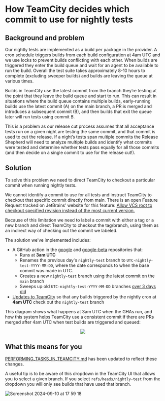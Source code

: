 # How TeamCity decides which commit to use for nightly tests

## Background and problem

Our nightly tests are implemented as a build per package in the provider. A cron schedule triggers builds from each build configuration at 4am UTC and we use locks to prevent builds conflicting with each other. When builds are triggered they enter the build queue and wait for an agent to be available to run the build. Overall the test suite takes approximately 8-10 hours to complete (excluding sweeper builds) and builds are leaving the queue at various times.

Builds in TeamCity use the latest commit from the branch they’re testing at the point that they leave the build queue and start to run. This can result in situations where the build queue contains multiple builds, early-running builds use the latest commit (A) on the main branch, a PR is merged and introduces a subsequent commit (B), and then builds that exit the queue later will run tests using commit B.


This is a problem as our release cut process assumes that all acceptance tests run on a given night are testing the same commit, and that commit is used to cut the release. If a night’s tests span multiple commits the Release Shepherd will need to analyze multiple builds and identify what commits were tested and determine whether tests pass equally for all those commits (and then decide on a single commit to use for the release cut!).

## Solution

To solve this problem we need to direct TeamCity to checkout a particular commit when running nightly tests.

We cannot identify a commit to use for all tests and instruct TeamCity to checkout that specific commit directly from main. There is an open Feature Request tracked on JetBrains’ website for this feature: [Allow VCS root to checkout specified revision instead of the most current version.](https://youtrack.jetbrains.com/issue/TW-11400)

Because of this limitation we need to label a commit with either a tag or a new branch and direct TeamCity to checkout the tag/branch, using them as an indirect way of checking out the commit we labeled.

The solution we've implemented includes:

* A GitHub action in the [google](https://github.com/hashicorp/terraform-provider-google/blob/main/.github/workflows/teamcity-nightly-workflow.yaml) and [google-beta](https://github.com/hashicorp/terraform-provider-google-beta/blob/main/.github/workflows/teamcity-nightly-workflow.yaml) repositories that:
    * Runs at **3am UTC**   
    * Renames the previous day's `nightly-test` branch to `UTC-nightly-test-YYYY-MM-DD`, where the date corresponds to when the base commit was made in UTC.
    * Creates a new `nightly-test` branch using the latest commit on the `main` branch
    * Sweeps up old `UTC-nightly-test-YYYY-MM-DD` branches [over 3 days old](https://github.com/hashicorp/terraform-provider-google/blob/5bce89216324fcf9165ef5fc8d1634e55465282b/.github/workflows/teamcity-nightly-workflow.yaml#L83)
* [Updates to TeamCity](https://github.com/GoogleCloudPlatform/magic-modules/pull/10785) so that any builds triggered by the nightly cron at **4am UTC** check out the `nightly-test` branch 

This diagram shows what happens at 3am UTC when the GHAs run, and how this system helps TeamCity use a consistent commit if there are PRs merged after 4am UTC when test builds are triggered and queued:

<p align="center">
  <img src="https://github.com/user-attachments/assets/76646535-01e9-4ea4-9963-89b58887a318">
</p>

## What this means for you

[PERFORMING_TASKS_IN_TEAMCITY.md](https://github.com/GoogleCloudPlatform/magic-modules/blob/main/mmv1/third_party/terraform/.teamcity/PERFORMING_TASKS_IN_TEAMCITY.md) has been updated to reflect these changes.

A useful tip is to be aware of this dropdown in the TeamCity UI that allows you to select a given branch. If you select `refs/heads/nightly-test` from the dropdown you will only see builds that have used that branch. 

![Screenshot 2024-09-10 at 17 59 18](https://github.com/user-attachments/assets/2d88e640-77b3-48f9-b44b-a02a7d47d9f4)
